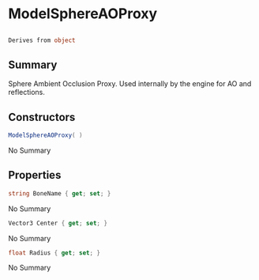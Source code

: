 # ModelSphereAOProxy

## 
```c#
Derives from object
```

## Summary

Sphere Ambient Occlusion Proxy. Used internally by the engine for AO and reflections.
## Constructors

```c#
ModelSphereAOProxy( ) 
```
No Summary
## Properties

```c#
string BoneName { get; set; } 
```
No Summary
```c#
Vector3 Center { get; set; } 
```
No Summary
```c#
float Radius { get; set; } 
```
No Summary
